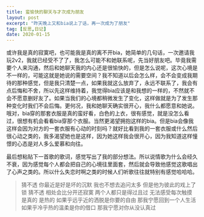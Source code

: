 ```yaml
---
title: 蛮愉快的聊天与才次成为朋友
layout: post
excerpt: "昨天晚上又和bia说上了话，再一次成为了朋友"
tag: [反思,日记]
date: 2020-01-15
---
```


或许我是真的寂寞吧，也可能我是真的离不开bia，她简单的几句话，一次邀请我玩2v2，我就已经受不了了，我怎么可能不和她联系呢，先当好朋友吧。毕竟我需要个人来沟通，然后和她聊天我的内心还是很愉快的，但是怎么说呢，这次心境是不一样的，可能这就是她说的需要空间？我不知道以后会怎么样，会不会变成我期待的那种感觉，但是我只清楚一点，如果我就这么放弃了，永远不联系了，我会有点后悔和不舍，所以先这样维持着，我觉得bia应该是和我想的一样的，不然就不会不愿意删好友了。如果当我们的心境都稍微发生了变化，这样做就是为了发生那种变化时我们不会后悔。更何况，我和她聊天确实很开心，我什么都愿意和她说。哦对，bia穿的那套衣服是真的蛮好看，白色的上衣，很有感觉，就是没怎么看过，很想有机会看看bia穿那个衣服。当然更渴望拥抱这样的bia。但是bia会像我这样会因为对方的一套衣服有心动的时刻吗？就好比看到我的一套衣服或什么然后很心动之类的，我多渴望她也是这样，因为她这样我会很开心，因为我知道这样憧憬的心态是对人多么爱慕和向往。

最后想粘贴下一首歌的歌词，感觉写出了我的部分想法。所以说情歌为什么会经久不衰，因为感觉每个人都会把自己的心境往里面套，然后就会导致他感觉这歌唱出了心声之类的。所以什么失恋时啊之类的时候人们听歌往往就特别有感觉哈哈哈。

> 猜不透
> 你最近是好是坏的沉默
> 我也不想去追问太多
> 但是他为彼此的戏上了锁
> 猜不透
> 相处会比分开还寂寞
> 两个人都只是得过且过
> 无法感受每次触摸
> 是真的 是热的
> 如果乎远乎近的洒脱是你要的自由
> 那我宁愿回到一个人生活
> 如果乎冷乎热的温柔是你的借口
> 那我宁愿对你从没认真过
